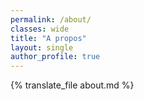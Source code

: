 ```yaml
---
permalink: /about/
classes: wide
title: "A propos"
layout: single
author_profile: true
---
```


{% translate_file about.md %}
